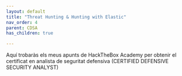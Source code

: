 ```yaml
---
layout: default
title: "Threat Hunting & Hunting with Elastic"
nav_order: 4
parent: CDSA
has_children: true

---
```



Aquí trobaràs els meus apunts de HackTheBox Academy per obtenir el certificat en analista de seguritat defensiva (CERTIFIED DEFENSIVE SECURITY ANALYST)